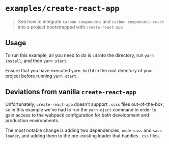 # `examples/create-react-app`

> See how to integrate `carbon-components` and `carbon-components-react` into a
> project bootstrapped with `create-react-app`

## Usage

To run this example, all you need to do is `cd` into the directory, run
`yarn install`, and then `yarn start`.

Ensure that you have executed `yarn build` in the root directory of your project before running `yarn start`.

## Deviations from vanilla `create-react-app`

Unfortunately, `create-react-app` doesn't support `.scss` files out-of-the-box,
so in this example we've had to run the `yarn eject` command in order to gain
access to the webpack configuration for both development and production
environments.

The most notable change is adding two dependencies, `node-sass` and
`sass-loader`, and adding them to the pre-existing loader that handles `.css`
files.
